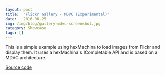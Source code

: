 ```yaml
---
layout: post
title:  "Flickr Gallery - MDVC (Experimental)"
date:   2016-06-25
img: /img/blog/gallery-mdvc-screenshot.jpg
category: Showcase
tags: []
---
```

This is a simple example using hexMachina to load images from Flickr and display them. It uses a hexMachina's ICompletable API and is based on a MDVC architecture.

<a href="https://github.com/DoclerLabs/hexMachina-Gallery-Experimental-MDVC" target="_blank">Source code</a>
